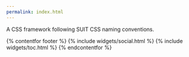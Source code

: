 ```yaml
---
permalink: index.html
---
```


A CSS framework following SUIT CSS naming conventions.

{% contentfor footer %}
  {% include widgets/social.html %}
  {% include widgets/toc.html %}
{% endcontentfor %}
